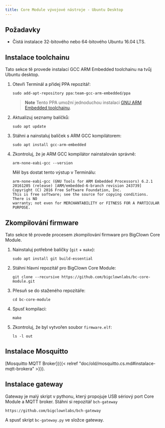 ```yaml
---
title: Core Module vývojové nástroje - Ubuntu Desktop
---
```


## Požadavky

* Čistá instalace 32-bitového nebo 64-bitového Ubuntu 16.04 LTS.

## Instalace toolchainu

Tato sekce tě provede instalací GCC ARM Embedded toolchainu na tvůj Ubuntu desktop.

1. Otevři Terminál a přidej PPA repozitář:

   ```
   sudo add-apt-repository ppa:team-gcc-arm-embedded/ppa
   ```

   > **Note** Tento PPA umožní jednoduchou instalaci [GNU ARM Embedded toolchainu](https://launchpad.net/gcc-arm-embedded).

2. Aktualizuj seznamy balíčků:

   ```
   sudo apt update
   ```

3. Stáhni a nainstaluj balíček s ARM GCC kompilátorem:

   ```
   sudo apt install gcc-arm-embedded
   ```

4. Zkontroluj, že je ARM GCC kompilátor nainstalován správně:

   ```
   arm-none-eabi-gcc --version
   ```

   Měl bys dostat tento výstup v Terminálu:

   ```
   arm-none-eabi-gcc (GNU Tools for ARM Embedded Processors) 6.2.1 20161205 (release) [ARM/embedded-6-branch revision 243739]
   Copyright (C) 2016 Free Software Foundation, Inc.
   This is free software; see the source for copying conditions.  There is NO
   warranty; not even for MERCHANTABILITY or FITNESS FOR A PARTICULAR PURPOSE.
   ```

## Zkompilování firmware

Tato sekce tě provede procesem zkompilování firmware pro BigClown Core Module.

1. Nainstaluj potřebné balíčky (`git` + `make`):

   ```
   sudo apt install git build-essential
   ```

2. Stáhni hlavní repozitář pro BigClown Core Module:

   ```
   git clone --recursive https://github.com/bigclownlabs/bc-core-module.git
   ```

3. Přesuň se do staženého repozitáře:

   ```
   cd bc-core-module
   ```

4. Spusť kompilaci:

   ```
   make
   ```

5. Zkontroluj, že byl vytvořen soubor `firmware.elf`:

   ```
   ls -l out
   ```

## Instalace Mosquitto

[Mosquitto MQTT Broker]({{< relref "doc/old/mosquitto.cs.md#instalace-mqtt-brokera" >}}).

## Instalace gateway

Gateway je malý skript v pythonu, který propojuje USB sériový port Core Module a MQTT broker. Stáhni si repozitář `bch-gateway`

``https://github.com/bigclownlabs/bch-gateway``

A spusť skript `bc-gateway.py` ve složce gateway.
